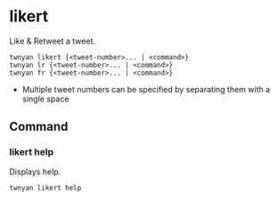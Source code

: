 # likert

Like & Retweet a tweet.

```
twnyan likert {<tweet-number>... | <command>}
twnyan lr {<tweet-number>... | <command>}
twnyan fr {<tweet-number>... | <command>}
```

- Multiple tweet numbers can be specified by separating them with a single space

## Command

### likert help

Displays help.

```
twnyan likert help
```
